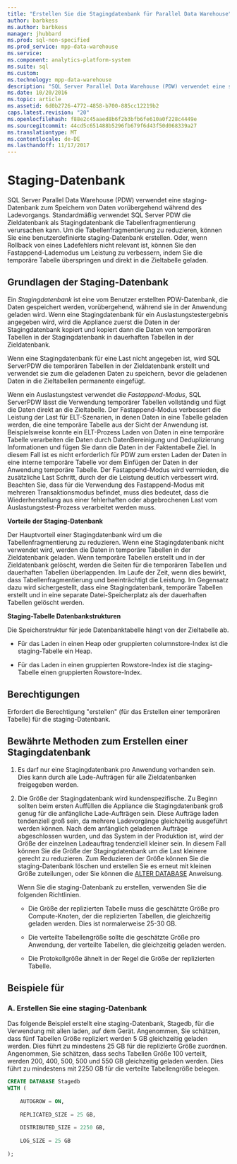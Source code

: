 ```yaml
---
title: "Erstellen Sie die Stagingdatenbank für Parallel Data Warehouse"
author: barbkess
ms.author: barbkess
manager: jhubbard
ms.prod: sql-non-specified
ms.prod_service: mpp-data-warehouse
ms.service: 
ms.component: analytics-platform-system
ms.suite: sql
ms.custom: 
ms.technology: mpp-data-warehouse
description: "SQL Server Parallel Data Warehouse (PDW) verwendet eine staging-Datenbank zum Speichern von Daten vorübergehend während des Ladevorgangs."
ms.date: 10/20/2016
ms.topic: article
ms.assetid: 6d0b2726-4772-4858-b700-885cc12219b2
caps.latest.revision: "20"
ms.openlocfilehash: f88e2c45aaed8b6f2b3bfb6fe610a0f228c4449e
ms.sourcegitcommit: 44cd5c651488b5296fb679f6d43f50d068339a27
ms.translationtype: MT
ms.contentlocale: de-DE
ms.lasthandoff: 11/17/2017
---
```

# <a name="staging-database"></a>Staging-Datenbank 
SQL Server Parallel Data Warehouse (PDW) verwendet eine staging-Datenbank zum Speichern von Daten vorübergehend während des Ladevorgangs. Standardmäßig verwendet SQL Server PDW die Zieldatenbank als Stagingdatenbank die Tabellenfragmentierung verursachen kann. Um die Tabellenfragmentierung zu reduzieren, können Sie eine benutzerdefinierte staging-Datenbank erstellen. Oder, wenn Rollback von eines Ladefehlers nicht relevant ist, können Sie den Fastappend-Lademodus um Leistung zu verbessern, indem Sie die temporäre Tabelle überspringen und direkt in die Zieltabelle geladen.  
  
## <a name="StagingDatabase"></a>Grundlagen der Staging-Datenbank  
Ein *Stagingdatenbank* ist eine vom Benutzer erstellten PDW-Datenbank, die Daten gespeichert werden, vorübergehend, während sie in der Anwendung geladen wird. Wenn eine Stagingdatenbank für ein Auslastungstestergebnis angegeben wird, wird die Appliance zuerst die Daten in der Stagingdatenbank kopiert und kopiert dann die Daten von temporären Tabellen in der Stagingdatenbank in dauerhaften Tabellen in der Zieldatenbank.  
  
Wenn eine Stagingdatenbank für eine Last nicht angegeben ist, wird SQL ServerPDW die temporären Tabellen in der Zieldatenbank erstellt und verwendet sie zum die geladenen Daten zu speichern, bevor die geladenen Daten in die Zieltabellen permanente eingefügt.  
  
Wenn ein Auslastungstest verwendet die *Fastappend-Modus*, SQL ServerPDW lässt die Verwendung temporärer Tabellen vollständig und fügt die Daten direkt an die Zieltabelle. Der Fastappend-Modus verbessert die Leistung der Last für ELT-Szenarien, in denen Daten in eine Tabelle geladen werden, die eine temporäre Tabelle aus der Sicht der Anwendung ist. Beispielsweise konnte ein ELT-Prozess Laden von Daten in eine temporäre Tabelle verarbeiten die Daten durch DatenBereinigung und Deduplizierung Informationen und fügen Sie dann die Daten in der Faktentabelle Ziel. In diesem Fall ist es nicht erforderlich für PDW zum ersten Laden der Daten in eine interne temporäre Tabelle vor dem Einfügen der Daten in der Anwendung temporäre Tabelle. Der Fastappend-Modus wird vermieden, die zusätzliche Last Schritt, durch der die Leistung deutlich verbessert wird. Beachten Sie, dass für die Verwendung des Fastappend-Modus mit mehreren Transaktionsmodus befindet, muss dies bedeutet, dass die Wiederherstellung aus einer fehlerhaften oder abgebrochenen Last vom Auslastungstest-Prozess verarbeitet werden muss.  
  
**Vorteile der Staging-Datenbank**  
  
Der Hauptvorteil einer Stagingdatenbank wird um die Tabellenfragmentierung zu reduzieren. Wenn eine Stagingdatenbank nicht verwendet wird, werden die Daten in temporäre Tabellen in der Zieldatenbank geladen. Wenn temporäre Tabellen erstellt und in der Zieldatenbank gelöscht, werden die Seiten für die temporären Tabellen und dauerhaften Tabellen überlappenden. Im Laufe der Zeit, wenn dies bewirkt, dass Tabellenfragmentierung und beeinträchtigt die Leistung. Im Gegensatz dazu wird sichergestellt, dass eine Stagingdatenbank, temporäre Tabellen erstellt und in eine separate Datei-Speicherplatz als der dauerhaften Tabellen gelöscht werden.  
  
**Staging-Tabelle Datenbankstrukturen**  
  
Die Speicherstruktur für jede Datenbanktabelle hängt von der Zieltabelle ab.  
  
-   Für das Laden in einen Heap oder gruppierten columnstore-Index ist die staging-Tabelle ein Heap.  
  
-   Für das Laden in einen gruppierten Rowstore-Index ist die staging-Tabelle einen gruppierten Rowstore-Index.  
  
## <a name="Permissions"></a>Berechtigungen  
Erfordert die Berechtigung "erstellen" (für das Erstellen einer temporären Tabelle) für die staging-Datenbank. 

<!-- MISSING LINKS

For more information, see [Grant Permissions to load data](grant-permissions-to-load-data.md).  

-->
  
## <a name="CreatingStagingDatabase"></a>Bewährte Methoden zum Erstellen einer Stagingdatenbank  
  
1.  Es darf nur eine Stagingdatenbank pro Anwendung vorhanden sein. Dies kann durch alle Lade-Aufträgen für alle Zieldatenbanken freigegeben werden.  
  
2.  Die Größe der Stagingdatenbank wird kundenspezifische. Zu Beginn sollten beim ersten Auffüllen die Appliance die Stagingdatenbank groß genug für die anfängliche Lade-Aufträgen sein. Diese Aufträge laden tendenziell groß sein, da mehrere Ladevorgänge gleichzeitig ausgeführt werden können. Nach dem anfänglich geladenen Aufträge abgeschlossen wurden, und das System in der Produktion ist, wird der Größe der einzelnen Ladeauftrag tendenziell kleiner sein. In diesem Fall können Sie die Größe der Stagingdatenbank um die Last kleinere gerecht zu reduzieren. Zum Reduzieren der Größe können Sie die staging-Datenbank löschen und erstellen Sie es erneut mit kleinen Größe zuteilungen, oder Sie können die [ALTER DATABASE](../t-sql/statements/alter-database-parallel-data-warehouse.md) Anweisung.  
  
    Wenn Sie die staging-Datenbank zu erstellen, verwenden Sie die folgenden Richtlinien.  
  
    -   Die Größe der replizierten Tabelle muss die geschätzte Größe pro Compute-Knoten, der die replizierten Tabellen, die gleichzeitig geladen werden. Dies ist normalerweise 25-30 GB.  
  
    -   Die verteilte Tabellengröße sollte die geschätzte Größe pro Anwendung, der verteilte Tabellen, die gleichzeitig geladen werden.  
  
    -   Die Protokollgröße ähnelt in der Regel die Größe der replizierten Tabelle.  
  
## <a name="Examples"></a>Beispiele für  
  
### <a name="a-create-a-staging-database"></a>A. Erstellen Sie eine staging-Datenbank 
Das folgende Beispiel erstellt eine staging-Datenbank, Stagedb, für die Verwendung mit allen laden, auf dem Gerät. Angenommen, Sie schätzen, dass fünf Tabellen Größe repliziert werden 5 GB gleichzeitig geladen werden. Dies führt zu mindestens 25 GB für die replizierte Größe zuordnen. Angenommen, Sie schätzen, dass sechs Tabellen Größe 100 verteilt, werden 200, 400, 500, 500 und 550 GB gleichzeitig geladen werden. Dies führt zu mindestens mit 2250 GB für die verteilte Tabellengröße belegen.  
  
```sql  
CREATE DATABASE Stagedb  
WITH (  
  
    AUTOGROW = ON,  
  
    REPLICATED_SIZE = 25 GB,  
  
    DISTRIBUTED_SIZE = 2250 GB,  
  
    LOG_SIZE = 25 GB  
  
);  
```  

<!-- MISSING LINKS
 
## See Also  
[Common metadata query examples](metadata-query-examples.md)  

-->
  
